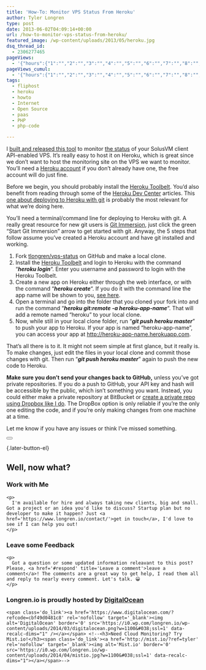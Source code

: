 ```yaml
---
title: 'How-To: Monitor VPS Status From Heroku'
author: Tyler Longren
type: post
date: 2013-06-02T04:09:14+00:00
url: /how-to-monitor-vps-status-from-heroku/
featured_image: /wp-content/uploads/2013/05/heroku.jpg
dsq_thread_id:
  - 2306277465
pageViews:
  - '{"hours":{"1":"","2":"","3":"","4":"","5":"","6":"","7":"","8":"","9":"","10":"","11":"","12":"","13":"","14":"","15":"","16":"","17":"","18":"","19":"","20":"","21":"","22":"","23":"","24":"","25":"","26":"","27":"","28":"","29":"","30":"","31":"","32":"","33":"","34":"","35":"","36":"","37":"","38":"","39":"","40":"","41":"","42":"","43":"","44":"","45":"","46":"","47":""},"days":{"2":"","3":"","4":"","5":"","6":"","7":"","8":"","9":"","10":"","11":"","12":"","13":"","14":""},"weeks":{"3":"","4":"","5":"","6":"","7":"","8":"","9":"","10":"","11":"","12":""},"months":{"4":"","5":"","6":"","7":"","8":"","9":"","10":"","11":"","12":"","13":"","14":"","15":"","16":"","17":"","18":"","19":"","20":"","21":"","22":"","23":"","24":""}}'
pageViews_cumul:
  - '{"hours":{"1":"","2":"","3":"","4":"","5":"","6":"","7":"","8":"","9":"","10":"","11":"","12":"","13":"","14":"","15":"","16":"","17":"","18":"","19":"","20":"","21":"","22":"","23":"","24":"","25":"","26":"","27":"","28":"","29":"","30":"","31":"","32":"","33":"","34":"","35":"","36":"","37":"","38":"","39":"","40":"","41":"","42":"","43":"","44":"","45":"","46":"","47":""},"days":{"2":"","3":"","4":"","5":"","6":"","7":"","8":"","9":"","10":"","11":"","12":"","13":"","14":""},"weeks":{"3":"","4":"","5":"","6":"","7":"","8":"","9":"","10":"","11":"","12":""},"months":{"4":"","5":"","6":"","7":"","8":"","9":"","10":"","11":"","12":"","13":"","14":"","15":"","16":"","17":"","18":"","19":"","20":"","21":"","22":"","23":"","24":""}}'
tags:
  - fliphost
  - heroku
  - howto
  - Internet
  - Open Source
  - paas
  - PHP
  - php-code

---
```

 

I [built and released this tool][1] to monitor [the status][2] of your SolusVM client API-enabled VPS. It&#8217;s really easy to host it on Heroku, which is great since we don&#8217;t want to host the monitoring site on the VPS we want to monitor. You&#8217;ll need a [Heroku account][3] if you don&#8217;t already have one, the free account will do just fine.

Before we begin, you should probably install the [Heroku Toolbelt][4]. You&#8217;d also benefit from reading through some of the [Heroku Dev Center][5] articles. This [one about deploying to Heroku with git][6] is probably the most relevant for what we&#8217;re doing here.

You&#8217;ll need a terminal/command line for deploying to Heroku with git. A really great resource for new git users is [Git Immersion][7], just click the green &#8220;Start Git Immersion&#8221; arrow to get started with git. Anyway, the 5 steps that follow assume you&#8217;ve created a Heroku account and have git installed and working.

  1. Fork [tlongren/vps-status][8] on GitHub and make a local clone.
  2. Install the [Heroku Toolbelt][4] and login to Heroku with the command &#8220;_**heroku login**_&#8220;. Enter you username and password to login with the Heroku Toolbelt.
  3. Create a new app on Heroku either through the web interface, or with the command &#8220;_**heroku create**_&#8220;. If you do it with the command line the app name will be shown to you, [see here][6].
  4. Open a terminal and go into the folder that you cloned your fork into and run the command &#8220;_**heroku git:remote -a heroku-app-name**_&#8220;. That will add a remote named &#8220;heroku&#8221; to your local clone.
  5. Now, while still in your local clone folder, run &#8220;_**git push heroku master**_&#8221; to push your app to Heroku. If your app is named &#8220;heroku-app-name&#8221;, you can access your app at http://heroku-app-name.herokuapp.com.

That&#8217;s all there is to it. It might not seem simple at first glance, but it really is. To make changes, just edit the files in your local clone and commit those changes with git. Then run &#8220;_**git push heroku master**_&#8221; again to push the new code to Heroku.

**Make sure you don&#8217;t send your changes back to GitHub,** unless you&#8217;ve got private repositories. If you do a push to GitHub, your API key and hash will be accessible by the public, which isn&#8217;t something you want. Instead, you could either make a private repository at BitBucket or [create a private repo using Dropbox like I do][9]. The DropBox option is only reliable if you&#8217;re the only one editing the code, and if you&#8217;re only making changes from one machine at a time.

Let me know if you have any issues or think I&#8217;ve missed something.

<div class="wpulike wpulike-default " >
  <div class="wp_ulike_general_class wp_ulike_is_not_liked">
    <button type="button"
					aria-label="Like Button"
					data-ulike-id="4454"
					data-ulike-nonce="6e6a39366c"
					data-ulike-type="likeThis"
					data-ulike-template="wpulike-default"
					data-ulike-display-likers="0"
					data-ulike-disable-pophover="0"
					class="wp_ulike_btn wp_ulike_put_image wp_likethis_4454"></button><span class="count-box"></span>
  </div>
</div>

[][10]{.later-button-el}

<div class='what-next'>
  <h2>
    Well, now what?
  </h2>
  
  <div class='hire'>
    <h3>
      Work with Me
    </h3>
    
    <p>
      I'm available for hire and always taking new clients, big and small. Got a project or an idea you'd like to discuss? Startup plan but no developer to make it happen? Just <a href='https://www.longren.io/contact/'>get in touch</a>, I'd love to see if I can help you out!
    </p>
  </div>
  
  <div class='hire'>
    <h3>
      Leave some Feedback
    </h3>
    
    <p>
      Got a question or some updated information releavant to this post? Please, <a href='#respond' title='Leave a comment'>leave a comment</a>! The comments are a great way to get help, I read them all and reply to nearly every comment. Let's talk. 😀
    </p>
  </div>
  
  <div class='now-what-bottom-ad'>
    <h3>
      Longren.io is proudly hosted by <a href='https://www.digitalocean.com/?refcode=cbf49d0481c8'>DigitalOcean</a>
    </h3>
    
    <span class='do_link'><a href='https://www.digitalocean.com/?refcode=cbf49d0481c8' rel='nofollow' target='_blank'><img alt='DigitalOcean' border='0' src='https://i0.wp.com/longren.io/wp-content/uploads/2014/03/digitalocean.png?w=1100&#038;ssl=1' data-recalc-dims="1" /></a></span> <!--<h3>Need Cloud Monitoring? Try Mist.io!</h3><span class='do_link'><a href='http://mist.io/?ref=tyler' rel='nofollow' target='_blank'><img alt='Mist.io' border='0' src='https://i0.wp.com/longren.io/wp-content/uploads/2014/04/mistio.jpg?w=1100&#038;ssl=1' data-recalc-dims="1"></a></span>-->
  </div>
</div>

 [1]: http://www.longren.org/vps-status-page-with-solusvm-and-fliphost/
 [2]: http://status.longren.org/
 [3]: http://www.heroku.com/
 [4]: https://toolbelt.heroku.com/
 [5]: https://devcenter.heroku.com/
 [6]: https://devcenter.heroku.com/articles/git
 [7]: http://gitimmersion.com/index.html
 [8]: https://www.github.com/tlongren/vps-status/
 [9]: http://mrdanadams.com/2011/github-free-private-git-repositories-dropbox/
 [10]: #